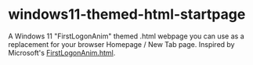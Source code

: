 # windows11-themed-html-startpage
A Windows 11 "FirstLogonAnim" themed .html webpage you can use as a replacement for your browser Homepage / New Tab page. Inspired by Microsoft's [FirstLogonAnim.html](https://github.com/n-src/windows11-oobe-firstlogonanimh).
